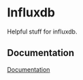 Influxdb
========
Helpful stuff for influxdb.

Documentation
-------------
[Documentation](http://influxdb.com/docs/v0.7/api/reading_and_writing_data.html)


